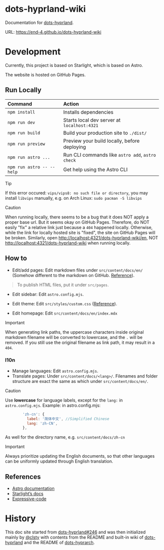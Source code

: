 # dots-hyprland-wiki

Documentation for [dots-hyprland](https://github.com/end-4/dots-hyprland).

URL: <https://end-4.github.io/dots-hyprland-wiki>

# Development

Currently, this project is based on Starlight, which is based on Astro.

The website is hosted on GitHub Pages.

## Run Locally

| Command                   | Action                                           |
| :------------------------ | :----------------------------------------------- |
| `npm install`             | Installs dependencies                            |
| `npm run dev`             | Starts local dev server at `localhost:4321`      |
| `npm run build`           | Build your production site to `./dist/`          |
| `npm run preview`         | Preview your build locally, before deploying     |
| `npm run astro ...`       | Run CLI commands like `astro add`, `astro check` |
| `npm run astro -- --help` | Get help using the Astro CLI                     |

> [!TIP]
> If this error occured: `vips/vips8: no such file or directory`, you may install `libvips` manually, e.g. on Arch Linux: `sudo pacman -S libvips`

> [!CAUTION]
> When running locally, there seems to be a bug that it does NOT apply a proper base url. But it seems okay on GitHub Pages.
> Therefore, do NOT easily "fix" a relative link just because a `404` happened locally. Otherwise, while the link for locally hosted site is "fixed", the site on GitHub Pages will be broken.
> Similarly, open <http://localhost:4321/dots-hyprland-wiki/en>, NOT <http://localhost:4321/dots-hyprland-wiki> when running locally.

## How to

- Edit/add pages: Edit markdown files under `src/content/docs/en/` (Somehow different to the markdown on GitHub. [Reference](https://starlight.astro.build/guides/authoring-content)).

> To publish HTML files, put it under `src/pages`.

- Edit sidebar: Edit `astro.config.mjs`.

- Edit theme: Edit `src/styles/custom.css` ([Reference](https://starlight.astro.build/guides/css-and-tailwind/)).

- Edit homepage: Edit `src/content/docs/en/index.mdx`

> [!IMPORTANT]
> When generating link paths, the uppercase characters inside original markdown filename will be converted to lowercase, and the `.` will be removed. If you still use the original filename as link path, it may result in a `404`.

### l10n

- Manage languages: Edit `astro.config.mjs`.
- Translate pages: Under `src/content/docs/<lang>/`. Filenames and folder structure are exact the same as which under `src/content/docs/en/`.

> [!CAUTION]
> Use **lowercase** for language labels, except for the `lang:` in `astro.config.mjs`.
> Example: in astro.config.mjs:
> ```mjs
>         'zh-cn': {
>           label: '简体中文', //Simplified Chinese
>           lang: 'zh-CN',
>         },
> ```
> As well for the directory name, e.g. `src/content/docs/zh-cn`

> [!IMPORTANT]
> Always prioritize updating the English documents,
> so that other languages can be uniformly updated through English translation.

## References

- [Astro documentation](https://docs.astro.build)
- [Starlight’s docs](https://starlight.astro.build/)
- [Expressive-code](https://expressive-code.com/)

# History
This doc site started from [dots-hyprland#246](https://github.com/end-4/dots-hyprland/issues/246) and was then initialized mainly by [@clsty](https://github.com/clsty) with contents from the README and built-in wiki of [dots-hyprland](https://github.com/end-4/dots-hyprland) and the README of [dots-hyprarch](https://github.com/clsty/dots-hyprarch).
